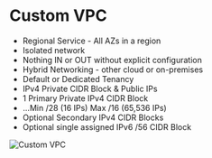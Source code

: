 # Custom VPC

- Regional Service - All AZs in a region
- Isolated network
- Nothing IN or OUT without explicit configuration
- Hybrid Networking - other cloud or on-premises
- Default or Dedicated Tenancy
- IPv4 Private CIDR Block & Public IPs
- 1 Primary Private IPv4 CIDR Block
- ...Min /28 (16 IPs) Max /16 (65,536 IPs)
- Optional Secondary IPv4 CIDR Blocks
- Optional single assigned IPv6 /56 CIDR Block

![Custom VPC](/09-VPC-Basics/02_custom_vpc/vpc_endstate.png)

